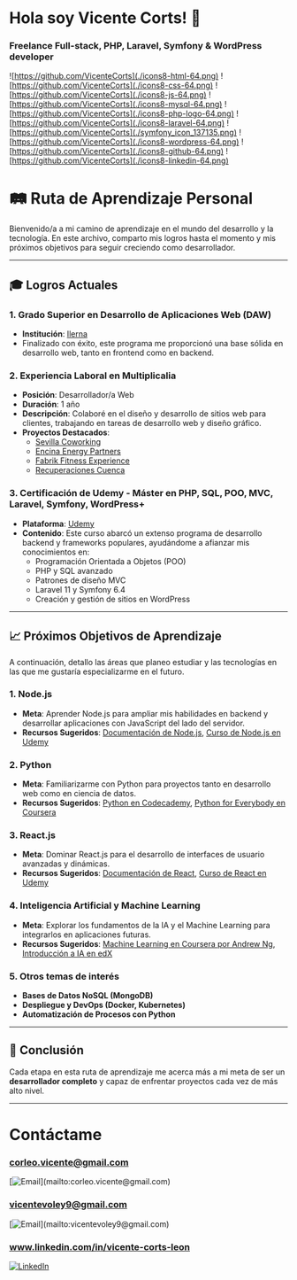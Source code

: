 # Hola soy Vicente Corts! 👋
### Freelance Full-stack, PHP, Laravel, Symfony & WordPress developer
![https://github.com/VicenteCorts](./icons8-html-64.png)
![https://github.com/VicenteCorts](./icons8-css-64.png)
![https://github.com/VicenteCorts](./icons8-js-64.png)
![https://github.com/VicenteCorts](./icons8-mysql-64.png)
![https://github.com/VicenteCorts](./icons8-php-logo-64.png)
![https://github.com/VicenteCorts](./icons8-laravel-64.png)
![https://github.com/VicenteCorts](./symfony_icon_137135.png)
![https://github.com/VicenteCorts](./icons8-wordpress-64.png)
![https://github.com/VicenteCorts](./icons8-github-64.png)
![https://github.com/VicenteCorts](./icons8-linkedin-64.png)

# 🛤️ Ruta de Aprendizaje Personal

Bienvenido/a a mi camino de aprendizaje en el mundo del desarrollo y la tecnología. En este archivo, comparto mis logros hasta el momento y mis próximos objetivos para seguir creciendo como desarrollador.

---

## 🎓 Logros Actuales

### 1. Grado Superior en Desarrollo de Aplicaciones Web (DAW)
   - **Institución**: [Ilerna](https://www.ilerna.es)
   - Finalizado con éxito, este programa me proporcionó una base sólida en desarrollo web, tanto en frontend como en backend.

### 2. Experiencia Laboral en Multiplicalia
   - **Posición**: Desarrollador/a Web
   - **Duración**: 1 año
   - **Descripción**: Colaboré en el diseño y desarrollo de sitios web para clientes, trabajando en tareas de desarrollo web y diseño gráfico.
   - **Proyectos Destacados**:
     - [Sevilla Coworking](https://sevillacoworking.info/)
     - [Encina Energy Partners](https://encinainfra.com/)
     - [Fabrik Fitness Experience](https://fabrikfitness.com/)
     - [Recuperaciones Cuenca](https://recuperacionescuenca.com/)

### 3. Certificación de Udemy - Máster en PHP, SQL, POO, MVC, Laravel, Symfony, WordPress+
   - **Plataforma**: [Udemy](https://www.udemy.com/)
   - **Contenido**: Este curso abarcó un extenso programa de desarrollo backend y frameworks populares, ayudándome a afianzar mis conocimientos en:
     - Programación Orientada a Objetos (POO)
     - PHP y SQL avanzado
     - Patrones de diseño MVC
     - Laravel 11 y Symfony 6.4
     - Creación y gestión de sitios en WordPress

---

## 📈 Próximos Objetivos de Aprendizaje

A continuación, detallo las áreas que planeo estudiar y las tecnologías en las que me gustaría especializarme en el futuro.

### 1. Node.js
   - **Meta**: Aprender Node.js para ampliar mis habilidades en backend y desarrollar aplicaciones con JavaScript del lado del servidor.
   - **Recursos Sugeridos**: [Documentación de Node.js](https://nodejs.org/en/docs/), [Curso de Node.js en Udemy](https://www.udemy.com/)

### 2. Python
   - **Meta**: Familiarizarme con Python para proyectos tanto en desarrollo web como en ciencia de datos.
   - **Recursos Sugeridos**: [Python en Codecademy](https://www.codecademy.com/learn/learn-python-3), [Python for Everybody en Coursera](https://www.coursera.org/specializations/python)

### 3. React.js
   - **Meta**: Dominar React.js para el desarrollo de interfaces de usuario avanzadas y dinámicas.
   - **Recursos Sugeridos**: [Documentación de React](https://reactjs.org/docs/getting-started.html), [Curso de React en Udemy](https://www.udemy.com/course/react-the-complete-guide/)

### 4. Inteligencia Artificial y Machine Learning
   - **Meta**: Explorar los fundamentos de la IA y el Machine Learning para integrarlos en aplicaciones futuras.
   - **Recursos Sugeridos**: [Machine Learning en Coursera por Andrew Ng](https://www.coursera.org/learn/machine-learning), [Introducción a IA en edX](https://www.edx.org/learn/artificial-intelligence)

### 5. Otros temas de interés
   - **Bases de Datos NoSQL (MongoDB)**
   - **Despliegue y DevOps (Docker, Kubernetes)**
   - **Automatización de Procesos con Python**

---

## 🚀 Conclusión

Cada etapa en esta ruta de aprendizaje me acerca más a mi meta de ser un **desarrollador completo** y capaz de enfrentar proyectos cada vez de más alto nivel.

---

# Contáctame
### corleo.vicente@gmail.com
[![Email](https://img.shields.io/badge/corleo.vicente@gmail.com-email_prefesional_(contacto_para_ofertas)-D14836?style=for-the-badge&logo=gmail&logoColor=white&labelColor=101010)](mailto:corleo.vicente@gmail.com)
### vicentevoley9@gmail.com
[![Email](https://img.shields.io/badge/vicentevoley9@gmail.com-email_personal_(contacto_rápido)-D14836?style=for-the-badge&logo=gmail&logoColor=white&labelColor=101010)](mailto:vicentevoley9@gmail.com)
### www.linkedin.com/in/vicente-corts-leon
[![LinkedIn](https://img.shields.io/badge/LinkedIn-Vicente_Corts-0077B5?style=for-the-badge&logo=linkedin&logoColor=white&labelColor=101010)](https://www.linkedin.com/in/vicente-corts-leon)
